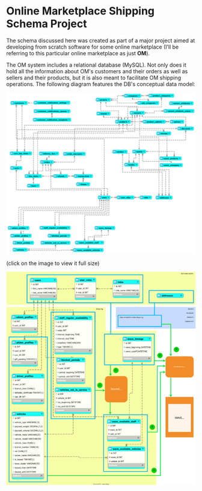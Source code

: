 # Online Marketplace Shipping Schema Project
The schema discussed here was created as part of a major project aimed at developing from scratch software for some online marketplace (I’ll be referring to this particular online marketplace as just **OM**). 

The OM system includes a relational database (MySQL). Not only does it hold all the information about OM's customers and their orders as well as sellers and their products, but it is also meant to facilitate OM shipping operations. The following diagram features the DB's conceptual data model:

![ ](https://github.com/AndreiMaikov/MVM_Shipping--SQL/blob/main/images/OM_Full_condensed.png)

(click on the image to view it full size)

![ ](https://github.com/AndreiMaikov/MVM_Shipping--SQL/blob/main/images/OM_Shipping.svg)
